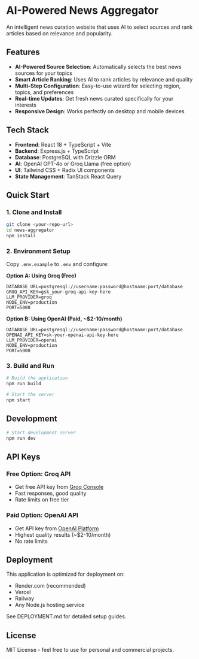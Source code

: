 # AI-Powered News Aggregator

An intelligent news curation website that uses AI to select sources and rank articles based on relevance and popularity.

## Features

- **AI-Powered Source Selection**: Automatically selects the best news sources for your topics
- **Smart Article Ranking**: Uses AI to rank articles by relevance and quality
- **Multi-Step Configuration**: Easy-to-use wizard for selecting region, topics, and preferences
- **Real-time Updates**: Get fresh news curated specifically for your interests
- **Responsive Design**: Works perfectly on desktop and mobile devices

## Tech Stack

- **Frontend**: React 18 + TypeScript + Vite
- **Backend**: Express.js + TypeScript
- **Database**: PostgreSQL with Drizzle ORM
- **AI**: OpenAI GPT-4o or Groq Llama (free option)
- **UI**: Tailwind CSS + Radix UI components
- **State Management**: TanStack React Query

## Quick Start

### 1. Clone and Install

```bash
git clone <your-repo-url>
cd news-aggregator
npm install
```

### 2. Environment Setup

Copy `.env.example` to `.env` and configure:

**Option A: Using Groq (Free)**
```env
DATABASE_URL=postgresql://username:password@hostname:port/database
GROQ_API_KEY=gsk_your-groq-api-key-here
LLM_PROVIDER=groq
NODE_ENV=production
PORT=5000
```

**Option B: Using OpenAI (Paid, ~$2-10/month)**
```env
DATABASE_URL=postgresql://username:password@hostname:port/database
OPENAI_API_KEY=sk-your-openai-api-key-here
LLM_PROVIDER=openai
NODE_ENV=production
PORT=5000
```

### 3. Build and Run

```bash
# Build the application
npm run build

# Start the server
npm start
```

## Development

```bash
# Start development server
npm run dev
```

## API Keys

### Free Option: Groq API
- Get free API key from [Groq Console](https://console.groq.com)
- Fast responses, good quality
- Rate limits on free tier

### Paid Option: OpenAI API  
- Get API key from [OpenAI Platform](https://platform.openai.com/api-keys)
- Highest quality results (~$2-10/month)
- No rate limits

## Deployment

This application is optimized for deployment on:

- Render.com (recommended)
- Vercel
- Railway
- Any Node.js hosting service

See DEPLOYMENT.md for detailed setup guides.

## License

MIT License - feel free to use for personal and commercial projects.